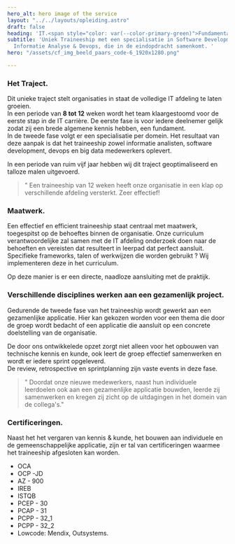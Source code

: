 ```yaml
---
hero_alt: hero image of the service
layout: "../../layouts/opleiding.astro"
draft: false
heading: 'IT.<span style="color: var(--color-primary-green)">Fundamentals</span>_'
subtitle: 'Uniek Traineeship met een specialisatie in Software Development, Big Data,
  Informatie Analyse & Devops, die in de eindopdracht samenkomt. '
hero: "/assets/cf_img_beeld_paars_code-6_1920x1280.png"

---
```

### Het Traject.

Dit unieke traject stelt organisaties in staat de volledige IT afdeling te laten groeien.  
In een periode van **8 tot 12** weken wordt het team klaargestoomd voor de eerste stap in de IT carrière.  De eerste fase is voor iedere deelnemer gelijk zodat zij een brede algemene kennis hebben, een fundament.  
In de tweede fase volgt er een specialisatie per domein. Het resultaat van deze aanpak is dat het traineeship zowel informatie analisten, software development, devops en big data medewerkers oplevert.

In een periode van ruim vijf jaar hebben wij dit traject geoptimaliseerd en talloze malen uitgevoerd.

> " Een traineeship van 12 weken heeft onze organisatie in een klap op verschillende afdeling versterkt. Zeer effectief!

### Maatwerk.

Een effectief en efficient traineeship staat centraal met maatwerk, toegespitst op de behoeftes binnen de organisatie.  Onze  curriculum verantwoordelijke zal samen met de IT afdeling onderzoek doen naar de behoeften en vereisten dat resulteert in leerpad dat perfect aansluit.  
Specifieke frameworks, talen of werkwijzen die worden gebruikt ?  Wij implementeren deze in het curriculum.

Op deze manier is er een directe, naadloze aansluiting met de praktijk.

### Verschillende disciplines werken aan een gezamenlijk project.

Gedurende de tweede fase van het traineeship wordt gewerkt aan een gezamenlijke applicatie.  Hier kan gekozen worden voor een thema die door de groep wordt bedacht of een applicatie die aansluit op een concrete doelstelling van de organisatie.

De door ons ontwikkelede opzet zorgt niet alleen voor het opbouwen van technische kennis en kunde, ook leert de groep effectief samenwerken en wordt er iedere sprint opgeleverd.  
De review, retrospective en sprintplanning zijn vaste events in deze fase.

> " Doordat onze nieuwe medewerkers, naast hun individuele leerdoelen ook aan een gezamenlijke applicatie bouwden, leerde zij samenwerken en kregen zij zicht op de uitdagingen in het domein van de collega's."

### Certificeringen.

Naast het  het vergaren van kennis & kunde,  het bouwen aan individuele en de gemeenschappelijke applicatie, zijn er tal van certificeringen waarmee het traineeship afgesloten kan worden.

* OCA
* OCP -JD
* AZ - 900
* IREB
* ISTQB
* PCEP - 30
* PCAP - 31
* PCPP - 32_1
* PCPP - 32_2
* Lowcode: Mendix, Outsystems.